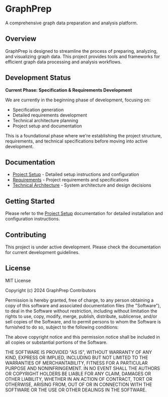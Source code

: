 # GraphPrep

A comprehensive graph data preparation and analysis platform.

## Overview

GraphPrep is designed to streamline the process of preparing, analyzing, and visualizing graph data. This project provides tools and frameworks for efficient graph data processing and analysis workflows.

## Development Status

**Current Phase: Specification & Requirements Development**

We are currently in the beginning phase of development, focusing on:
- Specification generation
- Detailed requirements development
- Technical architecture planning
- Project setup and documentation

This is a foundational phase where we're establishing the project structure, requirements, and technical specifications before moving into active development.

## Documentation

- [Project Setup](docs/project-setup.md) - Detailed setup instructions and configuration
- [Requirements](docs/requirements.md) - Project requirements and specifications
- [Technical Architecture](docs/technical-architecture.md) - System architecture and design decisions

## Getting Started

Please refer to the [Project Setup](docs/project-setup.md) documentation for detailed installation and configuration instructions.

## Contributing

This project is under active development. Please check the documentation for current development guidelines.

## License

MIT License

Copyright (c) 2024 GraphPrep Contributors

Permission is hereby granted, free of charge, to any person obtaining a copy
of this software and associated documentation files (the "Software"), to deal
in the Software without restriction, including without limitation the rights
to use, copy, modify, merge, publish, distribute, sublicense, and/or sell
copies of the Software, and to permit persons to whom the Software is
furnished to do so, subject to the following conditions:

The above copyright notice and this permission notice shall be included in all
copies or substantial portions of the Software.

THE SOFTWARE IS PROVIDED "AS IS", WITHOUT WARRANTY OF ANY KIND, EXPRESS OR
IMPLIED, INCLUDING BUT NOT LIMITED TO THE WARRANTIES OF MERCHANTABILITY,
FITNESS FOR A PARTICULAR PURPOSE AND NONINFRINGEMENT. IN NO EVENT SHALL THE
AUTHORS OR COPYRIGHT HOLDERS BE LIABLE FOR ANY CLAIM, DAMAGES OR OTHER
LIABILITY, WHETHER IN AN ACTION OF CONTRACT, TORT OR OTHERWISE, ARISING FROM,
OUT OF OR IN CONNECTION WITH THE SOFTWARE OR THE USE OR OTHER DEALINGS IN THE
SOFTWARE. 